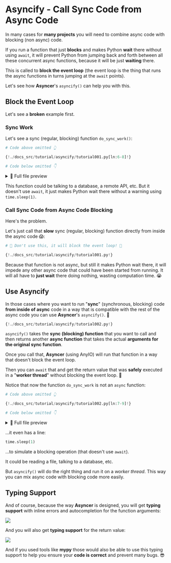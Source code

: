 # Asyncify - Call Sync Code from Async Code

In many cases for **many projects** you will need to combine async code with blocking (non async) code.

If you run a function that just **blocks** and makes Python **wait** there without using `await`, it will prevent Python from jumping back and forth between all these concurrent async functions, because it will be just **waiting** there.

This is called to **block the event loop** (the event loop is the thing that runs the async functions in turns jumping at the `await` points).

Let's see how **Asyncer**'s `asyncify()` can help you with this.

## Block the Event Loop

Let's see a **broken** example first.

### Sync Work

Let's see a sync (regular, blocking) function `do_sync_work()`:

```Python hl_lines="3-5"
# Code above omitted 👆

{!./docs_src/tutorial/asyncify/tutorial001.py[ln:6-8]!}

# Code below omitted 👇
```

<details>
<summary>👀 Full file preview</summary>

```Python
# 🚨 Don't use this, it will block the event loop! 🚨

{!./docs_src/tutorial/asyncify/tutorial001.py!}
```

</details>

This function could be talking to a database, a remote API, etc. But it doesn't use `await`, it just makes Python wait there without a warning using `time.sleep(1)`.

### Call Sync Code from Async Code Blocking

Here's the problem.

Let's just call that **slow** sync (regular, blocking) function directly from inside the async code 😱:

```Python hl_lines="14"
# 🚨 Don't use this, it will block the event loop! 🚨

{!./docs_src/tutorial/asyncify/tutorial001.py!}
```

Because that function is not async, but still it makes Python wait there, it will impede any other async code that could have been started from running. It will all have to **just wait** there doing nothing, wasting computation time. 😭

## Use Asyncify

In those cases where you want to run "**sync**" (synchronous, blocking) code **from inside of async** code in a way that is compatible with the rest of the async code you can use **Asyncer**'s `asyncify()`. 🚀

```Python hl_lines="4  13"
{!./docs_src/tutorial/asyncify/tutorial002.py!}
```

`asyncify()` takes the **sync (blocking) function** that you want to call and then returns another **async function** that takes the actual **arguments for the original sync function**.

Once you call that, **Asyncer** (using AnyIO) will run that function in a way that doesn't block the event loop.

Then you can `await` that and get the return value that was **safely** executed in a "**worker thread**" without blocking the event loop. 🎉

Notice that now the function `do_sync_work` is not an `async` function:

```Python hl_lines="3-5"
# Code above omitted 👆

{!./docs_src/tutorial/asyncify/tutorial002.py[ln:7-9]!}

# Code below omitted 👇
```

<details>
<summary>👀 Full file preview</summary>

```Python
{!./docs_src/tutorial/asyncify/tutorial002.py!}
```

</details>

...it even has a line:

```python
time.sleep(1)
```

...to simulate a blocking operation (that doesn't use `await`).

It could be reading a file, talking to a database, etc.

But `asyncify()` will do the right thing and run it on a *worker thread*. This way you can mix async code with blocking code more easily.

## Typing Support

And of course, because the way **Asyncer** is designed, you will get **typing support** with inline errors and autocompletion for the function arguments:

<img class="shadow" src="/img/tutorial/asyncify/image01.png">

And you will also get **typing support** for the return value:

<img class="shadow" src="/img/tutorial/asyncify/image02.png">

And if you used tools like **mypy** those would also be able to use this typing support to help you ensure your **code is correct** and prevent many bugs. 😎
